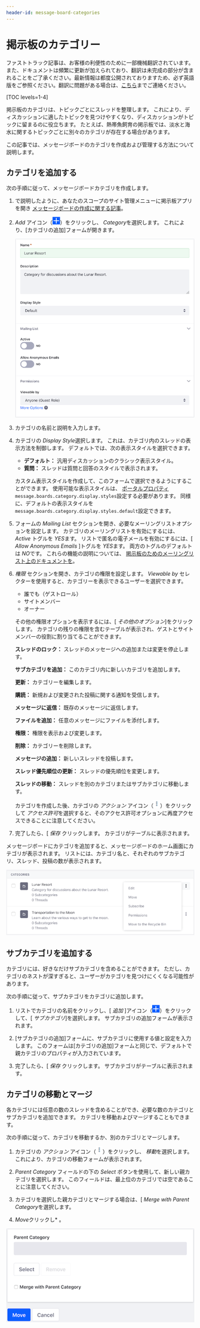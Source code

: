 ```yaml
---
header-id: message-board-categories
---
```


# 掲示板のカテゴリー

<p class="alert alert-info"><span class="wysiwyg-color-blue120">ファストトラック記事は、お客様の利便性のために一部機械翻訳されています。また、ドキュメントは頻繁に更新が加えられており、翻訳は未完成の部分が含まれることをご了承ください。最新情報は都度公開されておりますため、必ず英語版をご参照ください。翻訳に問題がある場合は、<a href="mailto:support-content-jp@liferay.com">こちら</a>までご連絡ください。</span></p>

[TOC levels=1-4]

掲示板のカテゴリは、トピックごとにスレッドを整理します。 これにより、ディスカッションに適したトピックを見つけやすくなり、ディスカッションがトピックに留まるのに役立ちます。 たとえば、熱帯魚飼育の掲示板では、淡水と海水に関するトピックごとに別々のカテゴリが存在する場合があります。

この記事では、メッセージボードのカテゴリを作成および管理する方法について説明します。

## カテゴリを追加する

次の手順に従って、メッセージボードカテゴリを作成します。

1.  で説明したように、あなたのスコープのサイト管理メニューに掲示板アプリを開き [メッセージボードの作成に関する記事](/docs/7-1/user/-/knowledge_base/u/creating-message-boards)。

2.  *Add* アイコン（![Add](../../../../images/icon-add.png)）をクリックし、 *Category*を選択します。 これにより、[カテゴリの追加]フォームが開きます。

    ![図1：ニーズに合わせてメッセージボードのカテゴリを作成するには、いくつかのオプションがあります。](../../../../images/message-boards-add-category.png)

3.  カテゴリの名前と説明を入力します。

4.  カテゴリの *Display Style*選択します。 これは、カテゴリ内のスレッドの表示方法を制御します。 デフォルトでは、次の表示スタイルを選択できます。

      - **デフォルト：** 汎用ディスカッションのクラシック表示スタイル。
      - **質問：** スレッドは質問と回答のスタイルで表示されます。

    カスタム表示スタイルを作成して、このフォームで選択できるようにすることができます。 使用可能な表示スタイルは、 [ポータルプロパティ](@platform-ref@/7.1-latest/propertiesdoc/portal.properties.html#Message%20Boards%20Portlet) `message.boards.category.display.styles`設定する必要があります。 同様に、デフォルトの表示スタイルを `message.boards.category.display.styles.default`設定できます。

5.  フォームの *Mailing List* セクションを開き、必要なメーリングリストオプションを設定します。 カテゴリのメーリングリストを有効にするには、 *Active* トグルを *YES*ます。 リストで匿名の電子メールを有効にするには、[ *Allow Anonymous Emails* ]トグルを *YES*ます。 両方のトグルのデフォルトは *NO*です。 これらの機能の説明については、 [掲示板のためのメーリングリスト上のドキュメントを](/docs/7-1/user/-/knowledge_base/u/user-subscriptions-and-mailing-lists#mailing-lists)。

6.  *権限* セクションを開き、カテゴリの権限を設定します。 *Viewable by* セレクターを使用すると、カテゴリーを表示できるユーザーを選択できます。

      - 誰でも（ゲストロール）
      - サイトメンバー
      - オーナー

    その他の権限オプションを表示するには、[ *その他のオプション*]をクリックします。 カテゴリの残りの権限を含むテーブルが表示され、ゲストとサイトメンバーの役割に割り当てることができます。

    **スレッドのロック：** スレッドのメッセージへの追加または変更を停止します。

    **サブカテゴリを追加：** このカテゴリ内に新しいカテゴリを追加します。

    **更新：** カテゴリーを編集します。

    **購読：** 新規および変更された投稿に関する通知を受信します。

    **メッセージに返信：** 既存のメッセージに返信します。

    **ファイルを追加：** 任意のメッセージにファイルを添付します。

    **権限：** 権限を表示および変更します。

    **削除：** カテゴリーを削除します。

    **メッセージの追加：** 新しいスレッドを投稿します。

    **スレッド優先順位の更新：** スレッドの優先順位を変更します。

    **スレッドの移動：** スレッドを別のカテゴリまたはサブカテゴリに移動します。

    カテゴリを作成した後、カテゴリの *アクション* アイコン（![Actions](../../../../images/icon-actions.png)）をクリックして *アクセス許可*を選択すると、そのアクセス許可オプションに再度アクセスできることに注意してください。

7.  完了したら、[ *保存* クリックします。 カテゴリがテーブルに表示されます。

メッセージボードにカテゴリを追加すると、メッセージボードのホーム画面にカテゴリが表示されます。 リストには、カテゴリ名と、それぞれのサブカテゴリ、スレッド、投稿の数が表示されます。

![図2：カテゴリはスレッドを整理するのに役立ち、ユーザーは興味のあるトピックスレッドを見つけることができます。](../../../../images/message-boards-home.png)

## サブカテゴリを追加する

カテゴリには、好きなだけサブカテゴリを含めることができます。 ただし、カテゴリのネストが深すぎると、ユーザーがカテゴリを見つけにくくなる可能性があります。

次の手順に従って、サブカテゴリをカテゴリに追加します。

1.  リストでカテゴリの名前をクリックし、[ *追加* ]アイコン（![Add](../../../../images/icon-add.png)）をクリックして、[ *サブカテゴリ*]を選択します。 サブカテゴリの追加フォームが表示されます。

2.  [サブカテゴリの追加]フォームに、サブカテゴリに使用する値と設定を入力します。 このフォームは[カテゴリの追加]フォームと同じで、デフォルトで親カテゴリのプロパティが入力されています。

3.  完了したら、[ *保存* クリックします。 サブカテゴリがテーブルに表示されます。

## カテゴリの移動とマージ

各カテゴリには任意の数のスレッドを含めることができ、必要な数のカテゴリとサブカテゴリを追加できます。 カテゴリを移動およびマージすることもできます。

次の手順に従って、カテゴリを移動するか、別のカテゴリとマージします。

1.  カテゴリの *アクション* アイコン（![Actions](../../../../images/icon-actions.png)）をクリックし、 *移動*を選択します。 これにより、カテゴリの移動フォームが表示されます。

2.  *Parent Category* フィールドの下の *Select* ボタンを使用して、新しい親カテゴリを選択します。 このフィールドは、最上位のカテゴリでは空であることに注意してください。

3.  カテゴリを選択した親カテゴリとマージする場合は、[ *Merge with Parent Category*を選択します。

4.  *Move*クリックし* 。</p></li> </ol>

![図3：カテゴリの移動フォームでは、カテゴリを移動およびマージできます。](../../../../images/mb-move-merge.png)
